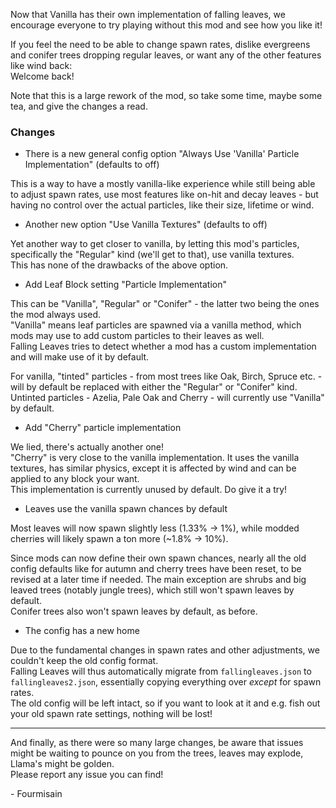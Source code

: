 Now that Vanilla has their own implementation of falling leaves, we encourage everyone to try playing without this mod and see how you like it!

If you feel the need to be able to change spawn rates, dislike evergreens and conifer trees dropping regular leaves, or want any of the other features like wind back:  
Welcome back!

Note that this is a large rework of the mod, so take some time, maybe some tea, and give the changes a read.

### Changes

- There is a new general config option "Always Use 'Vanilla' Particle Implementation" (defaults to off)

This is a way to have a mostly vanilla-like experience while still being able to adjust spawn rates, use most features like on-hit and decay leaves - but having no control over the actual particles, like their size, lifetime or wind.

- Another new option "Use Vanilla Textures" (defaults to off)

Yet another way to get closer to vanilla, by letting this mod's particles, specifically the "Regular" kind (we'll get to that), use vanilla textures.  
This has none of the drawbacks of the above option. 


- Add Leaf Block setting "Particle Implementation"

This can be "Vanilla", "Regular" or "Conifer" - the latter two being the ones the mod always used.  
"Vanilla" means leaf particles are spawned via a vanilla method, which mods may use to add custom particles to their leaves as well.  
Falling Leaves tries to detect whether a mod has a custom implementation and will make use of it by default.  

For vanilla, "tinted" particles - from most trees like Oak, Birch, Spruce etc. - will by default be replaced with either the "Regular" or "Conifer" kind.  
Untinted particles - Azelia, Pale Oak and Cherry - will currently use "Vanilla" by default.

- Add "Cherry" particle implementation

We lied, there's actually another one!  
"Cherry" is very close to the vanilla implementation. It uses the vanilla textures, has similar physics, except it is affected by wind and can be applied to any block your want.  
This implementation is currently unused by default. Do give it a try!

- Leaves use the vanilla spawn chances by default

Most leaves will now spawn slightly less (1.33% -> 1%), while modded cherries will likely spawn a ton more (~1.8% -> 10%).
  
Since mods can now define their own spawn chances, nearly all the old config defaults like for autumn and cherry trees have been reset, to be revised at a later time if needed. The main exception are shrubs and big leaved trees (notably jungle trees), which still won't spawn leaves by default.  
Conifer trees also won't spawn leaves by default, as before.

- The config has a new home

Due to the fundamental changes in spawn rates and other adjustments, we couldn't keep the old config format.  
Falling Leaves will thus automatically migrate from `fallingleaves.json` to `fallingleaves2.json`, essentially copying everything over *except* for spawn rates.  
The old config will be left intact, so if you want to look at it and e.g. fish out your old spawn rate settings, nothing will be lost!

---

And finally, as there were so many large changes, be aware that issues might be waiting to pounce on you from the trees, leaves may explode, Llama's might be golden.  
Please report any issue you can find!

 \- Fourmisain